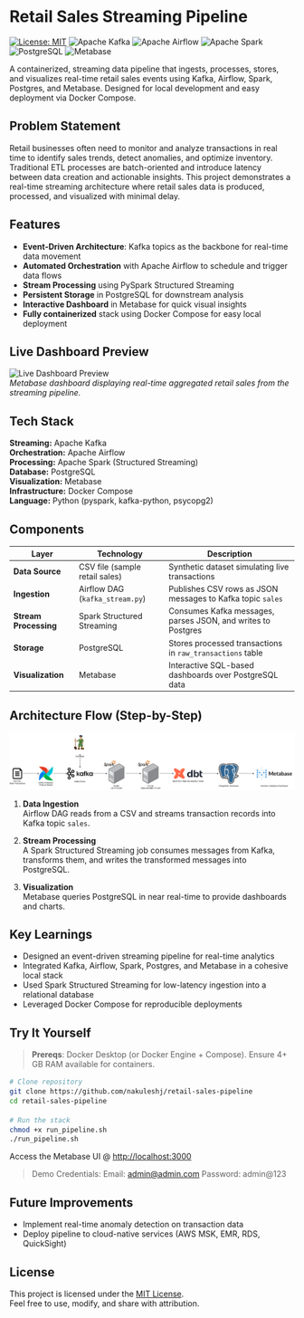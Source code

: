 # Retail Sales Streaming Pipeline
[![License: MIT](https://img.shields.io/badge/License-MIT-yellow.svg)](LICENSE)
![Apache Kafka](https://img.shields.io/badge/Kafka-231F20?logo=apache-kafka&logoColor=white)
![Apache Airflow](https://img.shields.io/badge/Airflow-017CEE?logo=apache-airflow&logoColor=white)
![Apache Spark](https://img.shields.io/badge/Spark-E25A1C?logo=apache-spark&logoColor=white)
![PostgreSQL](https://img.shields.io/badge/Postgres-4169E1?logo=postgresql&logoColor=white)
![Metabase](https://img.shields.io/badge/Metabase-509EE3?logo=metabase&logoColor=white)

A containerized, streaming data pipeline that ingests, processes, stores, and visualizes real-time retail sales events using Kafka, Airflow, Spark, Postgres, and Metabase. Designed for local development and easy deployment via Docker Compose.


## Problem Statement
Retail businesses often need to monitor and analyze transactions in real time to identify sales trends, detect anomalies, and optimize inventory. Traditional ETL processes are batch-oriented and introduce latency between data creation and actionable insights. This project demonstrates a real-time streaming architecture where retail sales data is produced, processed, and visualized with minimal delay.


## Features

- **Event-Driven Architecture**: Kafka topics as the backbone for real-time data movement
- **Automated Orchestration** with Apache Airflow to schedule and trigger data flows
- **Stream Processing** using PySpark Structured Streaming
- **Persistent Storage** in PostgreSQL for downstream analysis
- **Interactive Dashboard** in Metabase for quick visual insights
- **Fully containerized** stack using Docker Compose for easy local deployment


## Live Dashboard Preview
![Live Dashboard Preview](./assets/metabase_dashboard.gif)  
_Metabase dashboard displaying real-time aggregated retail sales from the streaming pipeline._


## Tech Stack

**Streaming:** Apache Kafka  
**Orchestration:** Apache Airflow  
**Processing:** Apache Spark (Structured Streaming)  
**Database:** PostgreSQL  
**Visualization:** Metabase  
**Infrastructure:** Docker Compose  
**Language:** Python (pyspark, kafka-python, psycopg2)  



## Components

| Layer            | Technology                  | Description |
|------------------|-----------------------------|-------------|
| **Data Source**   | CSV file (sample retail sales) | Synthetic dataset simulating live transactions |
| **Ingestion**     | Airflow DAG (`kafka_stream.py`) | Publishes CSV rows as JSON messages to Kafka topic `sales` |
| **Stream Processing** | Spark Structured Streaming | Consumes Kafka messages, parses JSON, and writes to Postgres |
| **Storage**       | PostgreSQL                  | Stores processed transactions in `raw_transactions` table |
| **Visualization** | Metabase                    | Interactive SQL-based dashboards over PostgreSQL data |


## Architecture Flow (Step-by-Step)

![High-level Architecture](./assets/sales_pipeline.png)  

1. **Data Ingestion**  
   Airflow DAG reads from a CSV and streams transaction records into Kafka topic `sales`.

2. **Stream Processing**  
   A Spark Structured Streaming job consumes messages from Kafka, transforms them, and writes the transformed messages into PostgreSQL.

3. **Visualization**  
   Metabase queries PostgreSQL in near real-time to provide dashboards and charts.


## Key Learnings
- Designed an event-driven streaming pipeline for real-time analytics
- Integrated Kafka, Airflow, Spark, Postgres, and Metabase in a cohesive local stack
- Used Spark Structured Streaming for low-latency ingestion into a relational database
- Leveraged Docker Compose for reproducible deployments


## Try It Yourself

> **Prereqs**: Docker Desktop (or Docker Engine + Compose). Ensure 4+ GB RAM available for containers.

```bash
# Clone repository
git clone https://github.com/nakuleshj/retail-sales-pipeline
cd retail-sales-pipeline

# Run the stack
chmod +x run_pipeline.sh
./run_pipeline.sh
```

Access the Metabase UI @ [http://localhost:3000](http://localhost:3000)
> Demo Credentials:
> Email: admin@admin.com
> Password: admin@123


## Future Improvements
- Implement real-time anomaly detection on transaction data
- Deploy pipeline to cloud-native services (AWS MSK, EMR, RDS, QuickSight)


## License
This project is licensed under the [MIT License](LICENSE).  
Feel free to use, modify, and share with attribution.
